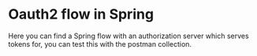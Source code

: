 # Oauth2 flow in Spring
Here you can find a Spring flow with an authorization server which serves tokens for, you can test this with the postman collection.
